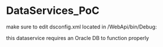 # DataServices_PoC

make sure to edit dsconfig.xml located in /WebApi/bin/Debug:

<?xml version="1.0" encoding="utf-8"?>
<configuration>
	<url></url>
	<username></username>
	<password></password>
</configuration>

this dataservice requires an Oracle DB to function properly
